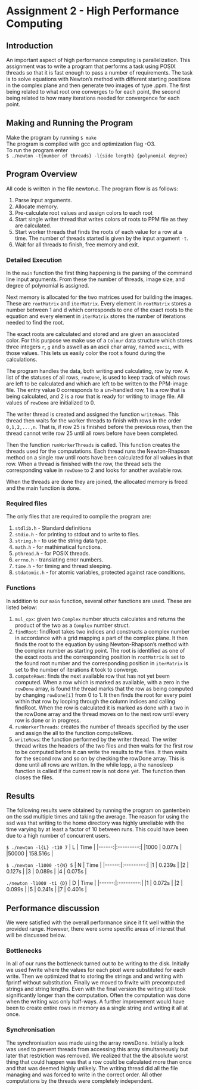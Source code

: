 # Assignment 2 - High Performance Computing

## Introduction 
An important aspect of high performance computing is parallelization.  This assignment was to write a program that performs a task using POSIX threads so that it is fast enough to pass a number of requirements. 
The task is to solve equations with Newton’s method with different starting positions in the complex plane and then generate two images of type .ppm. The first being related to what root one converges to for each point, the second being related to how many iterations needed for convergence for each point. 

## Making and Running the Program

Make the program by running 
`$ make`  
The program is compiled with gcc and optimization flag -O3.  
To run the program enter  
`$ ./newton -t{number of threads} -l{side length} {polynomial degree}`  

## Program Overview
All code is written in the file newton.c. The program flow is as follows:

1. Parse input arguments. 
2. Allocate memory.
3. Pre-calculate root values and assign colors to each root
4. Start single writer thread that writes colors of roots to PPM file as they are calculated.
5. Start worker threads that finds the roots of each value for a row at a time. The number of threads started is given by the input argument `-t`.
6. Wait for all threads to finish, free memory and exit.


### Detailed Execution
In the `main` function the first thing happening is the parsing of the command line input arguments. From these the number of threads, image size, and degree of polynomial is assigned.

Next memory is allocated for the two matrices used for building the images. These are `rootMatrix` and `iterMatrix`. Every element in `rootMatrix` stores a number between 1 and d which corresponds to one of the exact roots to the equation and every element in `iterMatrix` stores the number of iterations needed to find the root. 

The exact roots are calculated and stored and are given an associated color. For this purpose we make use of a `Colour` data structure which stores three integers `r`, `g` and `b` aswell as an ascii char array, named `ascii`, with those values. This lets us easily color the root s found during the calculations.

The program handles the data, both writing and calculating, row by row. A list of the statuses of all rows, `rowDone`, is used to keep track of which rows are left to be calculated and which are left to be written to the PPM-image file. The entry value 0 corresponds to a un-handled row, 1 is a row that is being calculated, and 2 is a row that is ready for writing to image file. All values of `rowDone` are initialized to 0.

The writer thread is created and assigned the function `writeRows`. This thread then waits for the worker threads to finish with rows in the order `0,1,2,...,n`. That is, if row 25 is finished before the previous rows, then the thread cannot write row 25 until all rows before have been completed. 

Then the function `runWorkerThreads` is called. This function creates the threads used for the computations. Each thread runs the Newton-Rhapson method on a single row until roots have been calculated for all values in that row. When a thread is finished with the row, the thread sets the corresponding value in `rowDone` to 2 and looks for another available row.

When the threads are done they are joined, the allocated memory is freed and the main function is done. 

### Required files
The only files that are required to compile the program are:
 
 1. `stdlib.h` - Standard definitions
 2. `stdio.h` - for printing to stdout and to write to files.
 3. `string.h` - to use the string data type.
 4. `math.h` - for mathimatical functions.
 5. `pthread.h` - for POSIX threads.
 6. `errno.h` - translating error numbers.
 7. `time.h` - for timing and thread sleeping.
 8. `stdatomic.h` - for atomic variables, protected against race conditions.

### Functions

In addition to our `main` function, several other functions are used. These are listed below:

1. `mul_cpx`: given two `Complex` number structs calculates and returns the product of the two as a `Complex` number struct.
2. `findRoot`: findRoot takes two indices and constructs a complex number in accordance with a grid mapping a part of the complex plane. It then finds the root to the equation by using Newton-Rhapson’s method with the complex number as starting point. The root is identified as one of the exact roots and the corresponding position in `rootMatrix` is set to the found root number and the corresponding position in `iterMatrix` is set to the number of iterations it took to converge. 
3. `computeRows`: finds the next available row that has not yet beem computed. When a row which is marked as available, with a zero in the `rowDone` array, is found the thread marks that the row as being computed by changing `rowDone[i]` from 0 to 1. It then finds the root for every point within that row by looping  through the column indices and calling findRoot. When the row is calculated it is marked as done with a two in the rowDone array and the thread moves on to the next row until every row is done or in progress.
4. `runWorkerThreads`: creates the number of threads specified by the user and assign the all to the function computeRows.
5. `writeRows`: the function performed by the writer thread. The writer thread writes the headers of the two files and then waits for the first row to be computed before it can write the results to the files. It then waits for the second row and so on by checking the rowDone array. This is done until all rows are written. In the while lopp, a the nanosleep function is called if the current row is not done yet. The function then closes the files. 

## Results
The following results were obtained by running the program on gantenbein on the ssd multiple times and taking the average. The reason for using the ssd was that writing to the home directory was highly unreliable with the time varying by at least a factor of 10 between runs. This could have been due to a high number of concurrent users. 

`$ ./newton -l{L} -t10 7`
| L     |  Time     |
|------:|:---------:|
|1000   | 0.077s  |
|50000  | 158.516s |

`$ ./newton -l1000 -t{N} 5`
| N     |  Time     |
|------:|:---------:|
|1      | 0.239s  |
|2      | 0.127s  |
|3      | 0.089s  |
|4      | 0.075s  |

`./newton -l1000 -t1 {D}`
| D     |  Time     |
|------:|:---------:|
|1      | 0.072s  | 
|2      | 0.099s  |
|5      | 0.241s  |
|7      | 0.401s  |

## Performance discussion
We were satisfied with the overall performance since it fit well within the provided range. However, there were some specific areas of interest that will be discussed below.

### Bottlenecks
In all of our runs the bottleneck turned out to be writing to the disk. Initially we used fwrite where the values for each pixel were substituted for each write. Then we optimized that to storing the strings and and writing with fprintf without substitution. Finally we moved to frwite with precomputed strings and string lengths. Even with the final version the writing still took significantly longer than the computation. Often the computation was done when the writing was only half-ways. A further improvement would have been to create entire rows in memory as a single string and writing it all at once.

### Synchronisation 
The synchronisation was made using the array rowsDone. Initially a lock was used to prevent threads from accessing this array simultaneously but later that restriction was removed. We realized that the the absolute worst thing that could happen was that a row could be calculated more than once and that was deemed highly unlikely. The writing thread did all the file managing and was forced to write in the correct order. All other computations by the threads were completely independent.

